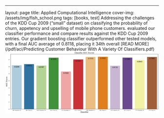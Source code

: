 ---
layout: page
title: Applied Computational Intelligence
cover-img: /assets/img/fish_school.png
tags: [books, test]
Addressing the challenges of the KDD Cup 2009 (“small” dataset) on classifying the probability of churn, appetency and 
upselling of mobile phone customers.  evaluated our classifier performance and compare results against the KDD Cup 2009 
entries. Our gradient boosting classifier outperformed other tested models, with a final AUC average of 0.8118, placing 
it 34th overall [READ MORE](/pdf/aci/Predicting Customer Behaviour With A Variety Of Classifiers.pdf)
<img src="/images/aci/customer_behaviour/fig11.jpg?raw=true"/>